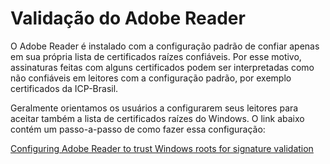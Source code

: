 ﻿# Validação do Adobe Reader

O Adobe Reader é instalado com a configuração padrão de confiar apenas em sua própria lista de certificados raízes
confiáveis. Por esse motivo, assinaturas feitas com alguns certificados podem ser interpretadas como não confiáveis em
leitores com a configuração padrão, por exemplo certificados da ICP-Brasil.

Geralmente orientamos os usuários a configurarem seus leitores para aceitar também a lista de certificados raízes do
Windows. O link abaixo contém um passo-a-passo de como fazer essa configuração:

[Configuring Adobe Reader to trust Windows roots for signature validation](https://docs.lacunasoftware.com/en-us/content/configuring-windows-roots-on-adobe-reader/)
